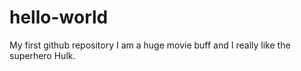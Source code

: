 # hello-world
My first github repository
I am a huge movie buff and I really like the superhero Hulk.
